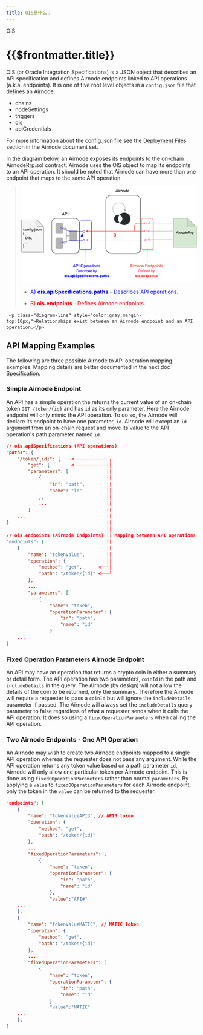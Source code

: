 ```yaml
---
title: OIS是什么？
---
```


<TitleSpan>OIS</TitleSpan>

# {{$frontmatter.title}}

<VersionWarning/>

<TocHeader /> <TOC class="table-of-contents" :include-level="[2,3]" />

OIS (or Oracle Integration Specifications) is a JSON object that describes an API specification and defines Airnode endpoints linked to API operations (a.k.a. endpoints). It is one of five root level objects in a `config.json` file that defines an Airnode.

- chains
- nodeSettings
- triggers
- ois
- apiCredentials

For more information about the config.json file see the [Deployment Files](/airnode/v0.5/reference/deployment-files/config-json.md) section in the Airnode document set.

In the diagram below, an Airnode exposes its endpoints to the on-chain AirnodeRrp.sol contract. Airnode uses the OIS object to map its endpoints to an API operation. It should be noted that Airnode can have more than one endpoint that maps to the same API operation.

> ![ois-image](./assets/images/ois-overview-extended.png)
> 
> - <p class="diagram-line" style="color:blue;">A) <b>ois.apiSpecifications.paths</b> -  Describes API operations.</p>
> - <p class="diagram-line" style="color:red;margin-top:10px;">B)<b> ois.endpoints -  </b>Defines Airnode endpoints.</p>
     <p class="diagram-line" style="color:gray;margin-top:10px;">Relationships exist between an Airnode endpoint and an API operation.</p>

## API Mapping Examples

The following are three possible Airnode to API operation mapping examples. Mapping details are better documented in the next doc [Specification](./ois.md).

### Simple Airnode Endpoint

An API has a simple operation the returns the current value of an on-chain token `GET /token/{id}` and has `id` as its only parameter. Here the Airnode endpoint will only mimic the API operation. To do so, the Airnode will declare its endpoint to have one parameter, `id`. Airnode will except an `id` argument from an on-chain request and move its value to the API operation's path parameter named `id`.

```json
// ois.apiSpecifications (API operations)
"paths": {
    "/token/{id}": {    <─────────────┐
        "get": {        <────────────┐│
        "parameters": [              ││
            {                        ││
                "in": "path",        ││
                "name": "id"         ││
            },                       ││
            ...                      ││
        ]                            ││
    ...                              ││
}                                    ││
                                     ││
// ois.endpoints (Airnode Endpoints) ││ Mapping between API operations and Airnode endpoints.
"endpoints": [                       ││
    {                                ││
        "name": "tokenValue",        ││
        "operation": {               ││
            "method": "get",      <──┘│
            "path": "/token/{id}" <───┘
        },
        ...
        "parameters": [
            {
                "name": "token",
                "operationParameter": {
                    "in": "path",
                    "name": "id"
                }
    ...
]
```

### Fixed Operation Parameters Airnode Endpoint

An API may have an operation that returns a crypto coin in either a summary or detail form. The API operation has two parameters, `coinId` in the path and `includeDetails` in the query. The Airnode (by design) will not allow the details of the coin to be returned, only the summary. Therefore the Airnode will require a requester to pass a `coinId` but will ignore the `includeDetails` parameter if passed. The Airnode will always set the `includeDetails` query parameter to false regardless of what a requester sends when it calls the API operation. It does so using a `fixedOperationParameters` when calling the API operation.

### Two Airnode Endpoints - One API Operation

An Airnode may wish to create two Airnode endpoints mapped to a single API operation whereas the requester does not pass any argument. While the API operation returns any token value based on a path parameter `id`, Airnode will only allow one particular token per Airnode endpoint. This is done using `fixedOOperationParameters` rather than normal `parameters`. By applying a `value` to `fixedOOperationParameters` for each Airnode endpoint, only the token in the `value` can be returned to the requester.

```json
"endpoints": [
    {
        "name": "tokenValueAPI3", // API3 token
        "operation": {
            "method": "get",
            "path": "/token/{id}"
        },
        ...
        "fixedOperationParameters": [
            {
                "name": "token",
                "operationParameter": {
                    "in": "path",
                    "name": "id"
                },
                "value":"API#"
    ...
    },
    {
        "name": "tokenValueMATIC", // MATIC token
        "operation": {
            "method": "get",
            "path": "/token/{id}"
        },
        ...
        "fixedOperationParameters": [
            {
                "name": "token",
                "operationParameter": {
                    "in": "path",
                    "name": "id"
                }
                "value":"MATIC"
    ...
    },
]
```
